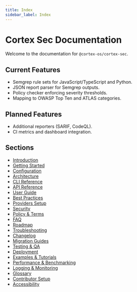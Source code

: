 ```yaml
---
title: Index
sidebar_label: Index
---
```


# Cortex Sec Documentation

Welcome to the documentation for `@cortex-os/cortex-sec`.

## Current Features

- Semgrep rule sets for JavaScript/TypeScript and Python.
- JSON report parser for Semgrep outputs.
- Policy checker enforcing severity thresholds.
- Mapping to OWASP Top Ten and ATLAS categories.

## Planned Features

- Additional reporters (SARIF, CodeQL).
- CI metrics and dashboard integration.

## Sections

- [Introduction](./introduction.md)
- [Getting Started](./getting-started.md)
- [Configuration](./configuration.md)
- [Architecture](./architecture.md)
- [CLI Reference](./cli-reference.md)
- [API Reference](./api-reference.md)
- [User Guide](./user-guide.md)
- [Best Practices](./best-practices.md)
- [Providers Setup](./providers-setup.md)
- [Security](./security.md)
- [Policy & Terms](./policy-terms.md)
- [FAQ](./faq.md)
- [Roadmap](./roadmap.md)
- [Troubleshooting](./troubleshooting.md)
- [Changelog](./changelog.md)
- [Migration Guides](./migration.md)
- [Testing & QA](./testing-qa.md)
- [Deployment](./deployment.md)
- [Examples & Tutorials](./examples.md)
- [Performance & Benchmarking](./performance.md)
- [Logging & Monitoring](./logging-monitoring.md)
- [Glossary](./glossary.md)
- [Contributor Setup](./contributor-setup.md)
- [Accessibility](./accessibility.md)
